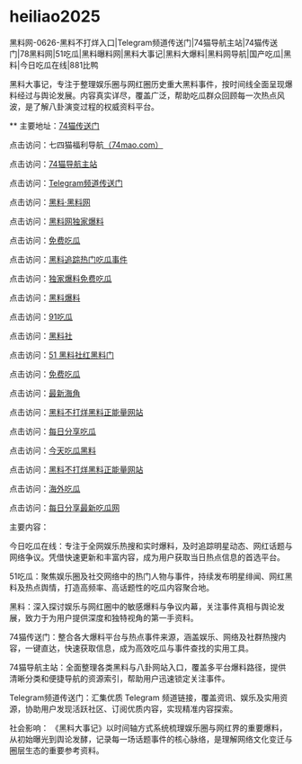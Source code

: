 # heiliao2025
黑料网-0626-黑料不打烊入口|Telegram频道传送门|74猫导航主站|74猫传送门|78黑料网|51吃瓜|黑料曝料网|黑料大事记|黑料大爆料|黑料网导航|国产吃瓜|黑料|今日吃瓜在线|881比鸭

黑料大事记，专注于整理娱乐圈与网红圈历史重大黑料事件，按时间线全面呈现爆料经过与舆论发展。内容真实详尽，覆盖广泛，帮助吃瓜群众回顾每一次热点风波，是了解八卦演变过程的权威资料平台。

** 主要地址：<a href="https://74mao.com/">74猫传送门</a>

点击访问：七四猫福利导航<a href="https://74mao.com/">（74mao.com）</a>

点击访问：<a href="https://74mao.com/">74猫导航主站</a>

点击访问：<a href="https://74mao.com/">Telegram频道传送门</a>

点击访问：<a href="https://heiliaolvzlu3.pages.dev">黑料·黑料网</a>

点击访问：<a href="https://heiliaoyvnrda.pages.dev">黑料网独家爆料</a>

点击访问：<a href="https://heiliaoxey7ic.pages.dev">免费吃瓜</a>

点击访问：<a href="https://heiliaoal51na.pages.dev">黑料追踪热门吃瓜事件</a>

点击访问：<a href="https://heiliaoavkush.pages.dev">独家爆料免费吃瓜</a>

点击访问：<a href="https://hj-143.pages.dev/">黑料爆料</a>

点击访问：<a href="https://91chiguazhongxin.pages.dev/">91吃瓜</a>

点击访问：<a href="https://hl440.pages.dev/">黑料社</a>

点击访问：<a href="https://hl441.pages.dev/">51 黑料社红黑料门</a>

点击访问：<a href="https://hl442.pages.dev/">免费吃瓜</a>

点击访问：<a href="https://hl443.pages.dev/">最新海角</a>

点击访问：<a href="https://hl444.pages.dev/">黑料不打烊黑料正能量网站</a>

点击访问：<a href="https://hl445.pages.dev/">每日分享吃瓜</a>

点击访问：<a href="https://hl446.pages.dev/">今天吃瓜黑料</a>

点击访问：<a href="https://hl447.pages.dev/">黑料不打烊黑料正能量网站</a>

点击访问：<a href="https://hl448.pages.dev/">海外吃瓜</a>

点击访问：<a href="https://hl449.pages.dev/">每日分享最新吃瓜网</a>

主要内容：

今日吃瓜在线：专注于全网娱乐热搜和实时爆料，及时追踪明星动态、网红话题与网络争议。凭借快速更新和丰富内容，成为用户获取当日热点信息的首选平台。

51吃瓜：聚焦娱乐圈及社交网络中的热门人物与事件，持续发布明星绯闻、网红黑料及热点舆情，打造高频率、高话题性的吃瓜内容聚合地。

黑料：深入探讨娱乐与网红圈中的敏感爆料与争议内幕，关注事件真相与舆论发展，致力于为用户提供深度和独特视角的第一手资料。

74猫传送门：整合各大爆料平台与热点事件来源，涵盖娱乐、网络及社群热搜内容，一键直达，快速获取信息，成为高效吃瓜与事件查找的实用工具。

74猫导航主站：全面整理各类黑料与八卦网站入口，覆盖多平台爆料路径，提供清晰分类和便捷导航的资源索引，帮助用户迅速锁定关注事件。

Telegram频道传送门：汇集优质 Telegram 频道链接，覆盖资讯、娱乐及实用资源，协助用户发现活跃社区、订阅优质内容，实现精准内容探索。

社会影响：
《黑料大事记》以时间轴方式系统梳理娱乐圈与网红界的重要爆料，从初始曝光到舆论发酵，记录每一场话题事件的核心脉络，是理解网络文化变迁与圈层生态的重要参考资料。
<span style="display:none;">[Canonical link](https://github.com/nam20250626/161）</span>

